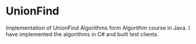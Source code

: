 # UnionFind
Implementation of UnionFind Algorithms form Algorithm course in Java. I have implemented the algorithms in C# and built test clients.
